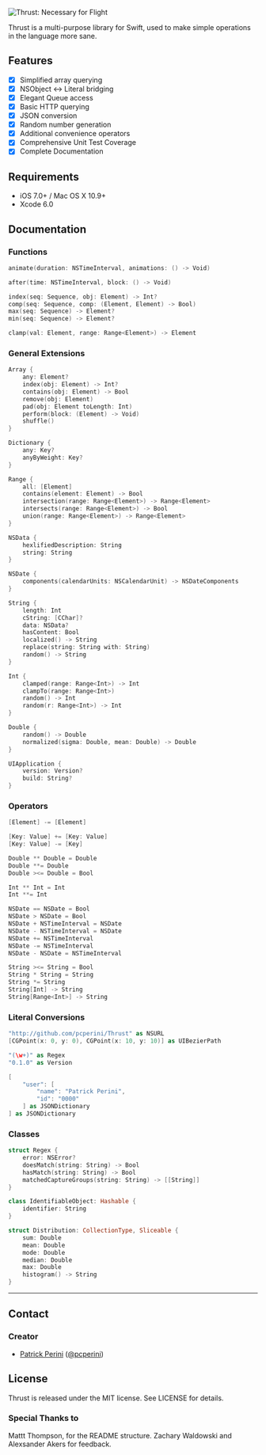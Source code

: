 ![Thrust: Necessary for Flight](https://raw.githubusercontent.com/pcperini/Thrust/master/thrust_logo.png)

Thrust is a multi-purpose library for Swift, used to make simple operations in the language more sane.

## Features

- [x] Simplified array querying
- [x] NSObject <-> Literal bridging
- [x] Elegant Queue access
- [x] Basic HTTP querying
- [x] JSON conversion
- [x] Random number generation
- [x] Additional convenience operators
- [x] Comprehensive Unit Test Coverage
- [x] Complete Documentation

## Requirements

- iOS 7.0+ / Mac OS X 10.9+
- Xcode 6.0

## Documentation

### Functions

```swift
animate(duration: NSTimeInterval, animations: () -> Void)

after(time: NSTimeInterval, block: () -> Void)

index(seq: Sequence, obj: Element) -> Int?
comp(seq: Sequence, comp: (Element, Element) -> Bool)
max(seq: Sequence) -> Element?
min(seq: Sequence) -> Element?

clamp(val: Element, range: Range<Element>) -> Element
```

### General Extensions

```swift
Array {
    any: Element?
    index(obj: Element) -> Int?
    contains(obj: Element) -> Bool
    remove(obj: Element)
    pad(obj: Element toLength: Int)
    perform(block: (Element) -> Void)
    shuffle()
}

Dictionary {
    any: Key?
    anyByWeight: Key?
}

Range {
    all: [Element]
    contains(element: Element) -> Bool
    intersection(range: Range<Element>) -> Range<Element>
    intersects(range: Range<Element>) -> Bool
    union(range: Range<Element>) -> Range<Element>
}

NSData {
    hexlifiedDescription: String
    string: String
}

NSDate {
    components(calendarUnits: NSCalendarUnit) -> NSDateComponents
}

String {
    length: Int
    cString: [CChar]?
    data: NSData?
    hasContent: Bool
    localized() -> String
    replace(string: String with: String)
    random() -> String
}

Int {
    clamped(range: Range<Int>) -> Int
    clampTo(range: Range<Int>)
    random() -> Int
    random(r: Range<Int>) -> Int
}

Double {
    random() -> Double
    normalized(sigma: Double, mean: Double) -> Double
}

UIApplication {
    version: Version?
    build: String?
}
```

### Operators

```swift
[Element] -= [Element]

[Key: Value] += [Key: Value]
[Key: Value] -= [Key]

Double ** Double = Double
Double **= Double
Double ><= Double = Bool

Int ** Int = Int
Int **= Int

NSDate == NSDate = Bool
NSDate > NSDate = Bool
NSDate + NSTimeInterval = NSDate
NSDate - NSTimeInterval = NSDate
NSDate += NSTimeInterval
NSDate -= NSTimeInterval
NSDate - NSDate = NSTimeInterval

String ><= String = Bool
String * String = String
String *= String
String[Int] -> String
String[Range<Int>] -> String
```

### Literal Conversions

```swift
"http://github.com/pcperini/Thrust" as NSURL
[CGPoint(x: 0, y: 0), CGPoint(x: 10, y: 10)] as UIBezierPath

"(\w+)" as Regex
"0.1.0" as Version

[
    "user": [
        "name": "Patrick Perini",
        "id": "0000"
    ] as JSONDictionary
] as JSONDictionary
```

### Classes

```swift
struct Regex {
    error: NSError?
    doesMatch(string: String) -> Bool
    hasMatch(string: String) -> Bool
    matchedCaptureGroups(string: String) -> [[String]]
}
```

```swift
class IdentifiableObject: Hashable {
    identifier: String
}
```

```swift
struct Distribution: CollectionType, Sliceable {
    sum: Double
    mean: Double
    mode: Double
    median: Double
    max: Double
    histogram() -> String
}
```

* * *

## Contact

### Creator

- [Patrick Perini](http://github.com/pcperini) ([@pcperini](https://twitter.com/pcperini))

## License

Thrust is released under the MIT license. See LICENSE for details.

### Special Thanks to

Mattt Thompson, for the README structure. Zachary Waldowski and Alexsander Akers for feedback.